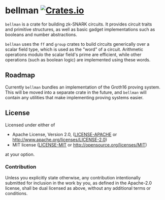 # bellman [![Crates.io](https://img.shields.io/crates/v/bellman.svg)](https://crates.io/crates/bellman) #

`bellman` is a crate for building zk-SNARK circuits. It provides circuit traits
and primitive structures, as well as basic gadget implementations such as
booleans and number abstractions.

`bellman` uses the `ff` and `group` crates to build circuits generically over a
scalar field type, which is used as the "word" of a circuit. Arithmetic
operations modulo the scalar field's prime are efficient, while other operations
(such as boolean logic) are implemented using these words.

## Roadmap

Currently `bellman` bundles an implementation of the Groth16 proving system.
This will be moved into a separate crate in the future, and `bellman` will
contain any utilities that make implementing proving systems easier.

## License

Licensed under either of

 * Apache License, Version 2.0, ([LICENSE-APACHE](LICENSE-APACHE) or
   http://www.apache.org/licenses/LICENSE-2.0)
 * MIT license ([LICENSE-MIT](LICENSE-MIT) or http://opensource.org/licenses/MIT)

at your option.

### Contribution

Unless you explicitly state otherwise, any contribution intentionally
submitted for inclusion in the work by you, as defined in the Apache-2.0
license, shall be dual licensed as above, without any additional terms or
conditions.

